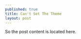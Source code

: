 ```yaml
---
published: true
title: Can't Set The Theme
layout: post
---
```

So the post content is located here.